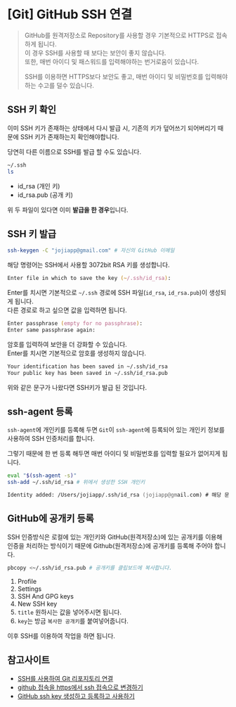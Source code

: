 # [Git] GitHub SSH 연결

> GitHub를 원격저장소로 Repository를 사용할 경우 기본적으로 HTTPS로 접속하게 됩니다.  
> 이 경우 SSH를 사용할 때 보다는 보안이 좋지 않습니다.  
> 또한, 매번 아이디 및 패스워드를 입력해야하는 번거로움이 있습니다.
> 
> SSH를 이용하면 HTTPS보다 보안도 좋고, 매번 아이디 및 비밀번호를 입력해야하는 수고를 덜수 있습니다.

## SSH 키 확인

이미 SSH 키가 존재하는 상태에서 다시 발급 시, 기존의 키가 덮어쓰기 되어버리기 때문에 SSH 키가 존재하는지 확인해야합니다.

당연히 다른 이름으로 SSH를 발급 할 수도 있습니다.

```zsh
~/.ssh
ls
```

- id_rsa (개인 키)
- id_rsa.pub (공개 키)

위 두 파일이 있다면 이미 **발급을 한 경우**입니다. 

## SSH 키 발급

```zsh
ssh-keygen -C "jojiapp@gmail.com" # 자신의 GitHub 이메일
```

해당 명령어는 SSH에서 사용할 3072bit RSA 키를 생성합니다.

```zsh
Enter file in which to save the key (~/.ssh/id_rsa):
```

Enter를 치시면 기본적으로 `~/.ssh` 경로에 SSH 파일(`id_rsa`, `id_rsa.pub`)이 생성되게 됩니다.  
다른 경로로 하고 싶으면 값을 입력하면 됩니다.

```zsh
Enter passphrase (empty for no passphrase):
Enter same passphrase again:
```

암호를 입력하여 보안을 더 강화할 수 있습니다.  
Enter를 치시면 기본적으로 암호를 생성하지 않습니다.

```zsh
Your identification has been saved in ~/.ssh/id_rsa
Your public key has been saved in ~/.ssh/id_rsa.pub
```

위와 같은 문구가 나왔다면 SSH키가 발급 된 것입니다.

## ssh-agent 등록

`ssh-agent`에 개인키를 등록해 두면 `Git`이 `ssh-agent`에 등록되어 있는 개인키 정보를 사용하여 SSH 인증처리를 합니다.

그렇기 때문에 한 번 등록 해두면 매번 아이디 및 비밀번호를 입력할 필요가 없어지게 됩니다.

```zsh
eval "$(ssh-agent -s)"
ssh-add ~/.ssh/id_rsa # 위에서 생성한 SSH 개인키

Identity added: /Users/jojiapp/.ssh/id_rsa (jojiapp@gmail.com) # 해당 문구가 출력되면 등록 된 것입니다.
```

## GitHub에 공개키 등록

SSH 인증방식은 로컬에 있는 개인키와 GitHub(원격저장소)에 있는 공개키를 이용해 인증을 처리하는 방식이기 때문에
Github(원격저장소)에 공개키를 등록해 주어야 합니다.

```zsh
pbcopy <~/.ssh/id_rsa.pub # 공개키를 클립보드에 복사합니다.
```

1. Profile
2. Settings
3. SSH And GPG keys
4. New SSH key
5. `title` 원하시는 값을 넣어주시면 됩니다.
6. `key`는 방금 `복사한 공개키`를 붙여넣어줍니다.

이후 SSH를 이용하여 작업을 하면 됩니다.

## 참고사이트

- [SSH를 사용하여 Git 리포지토리 연결](https://docs.microsoft.com/ko-kr/azure/devops/repos/git/use-ssh-keys-to-authenticate?view=azure-devops)
- [github 접속을 https에서 ssh 접속으로 변경하기](https://velog.io/@igotoo/github-%EC%A0%91%EC%86%8D%EC%9D%84-https%EC%97%90%EC%84%9C-ssh-%EC%A0%91%EC%86%8D%EC%9C%BC%EB%A1%9C-%EB%B3%80%EA%B2%BD%ED%95%98%EA%B8%B0)
- [GitHub ssh key 생성하고 등록하고 사용하기](https://syung05.tistory.com/20)